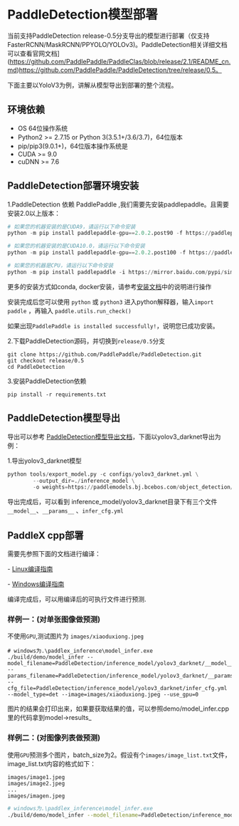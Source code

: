 # PaddleDetection模型部署

当前支持PaddleDetection release-0.5分支导出的模型进行部署（仅支持FasterRCNN/MaskRCNN/PPYOLO/YOLOv3)。PaddleDetection相关详细文档可以查看官网文档](https://github.com/PaddlePaddle/PaddleClas/blob/release/2.1/README_cn.md)https://github.com/PaddlePaddle/PaddleDetection/tree/release/0.5。

下面主要以YoloV3为例，讲解从模型导出到部署的整个流程。

## 环境依赖

- OS 64位操作系统
- Python2 >= 2.7.15 or Python 3(3.5.1+/3.6/3.7)，64位版本
- pip/pip3(9.0.1+)，64位版本操作系统是
- CUDA >= 9.0
- cuDNN >= 7.6

## PaddleDetection部署环境安装

1.PaddleDetection 依赖 PaddlePaddle ,我们需要先安装paddlepaddle。且需要安装2.0以上版本：

```python
# 如果您的机器安装的是CUDA9，请运行以下命令安装
python -m pip install paddlepaddle-gpu==2.0.2.post90 -f https://paddlepaddle.org.cn/whl/mkl/stable.html

# 如果您的机器安装的是CUDA10.0，请运行以下命令安装
python -m pip install paddlepaddle-gpu==2.0.2.post100 -f https://paddlepaddle.org.cn/whl/mkl/stable.html

# 如果您的机器是CPU，请运行以下命令安装
python -m pip install paddlepaddle -i https://mirror.baidu.com/pypi/simple
```

更多的安装方式如conda, docker安装，请参考[安装文档](https://www.paddlepaddle.org.cn/install/quick)中的说明进行操作

安装完成后您可以使用 `python` 或 `python3` 进入python解释器，输入`import paddle` ，再输入 `paddle.utils.run_check()`

如果出现`PaddlePaddle is installed successfully!`，说明您已成功安装。

2.下载PaddleDetection源码，并切换到`release/0.5`分支

```shell
git clone https://github.com/PaddlePaddle/PaddleDetection.git
git checkout release/0.5
cd PaddleDetection
```

3.安装PaddleDetection依赖

```
pip install -r requirements.txt
```

## PaddleDetection模型导出

导出可以参考 [PaddleDetection模型导出文档](https://github.com/PaddlePaddle/PaddleDetection/blob/release/0.5/docs/advanced_tutorials/deploy/EXPORT_MODEL.md)，下面以yolov3_darknet导出为例：

1.导出yolov3_darknet模型

```python
python tools/export_model.py -c configs/yolov3_darknet.yml \
        --output_dir=./inference_model \
        -o weights=https://paddlemodels.bj.bcebos.com/object_detection/yolov3_darknet.tar 
```

导出完成后，可以看到 inference_model/yolov3_darknet目录下有三个文件`__model__`、`__params__` 、`infer_cfg.yml`  

## PaddleX cpp部署

需要先参照下面的文档进行编译：

\- [Linux编译指南](../compile/paddle/linux.md)

\- [Windows编译指南](../compile/paddle/windows.md)

编译完成后，可以用编译后的可执行文件进行预测.

### 样例一：(对单张图像做预测)

不使用`GPU`,测试图片为  `images/xiaoduxiong.jpeg`  

```shell
# windows为.\paddlex_inference\model_infer.exe
./build/demo/model_infer --model_filename=PaddleDetection/inference_model/yolov3_darknet/__model__ --params_filename=PaddleDetection/inference_model/yolov3_darknet/__params__ --cfg_file=PaddleDetection/inference_model/yolov3_darknet/infer_cfg.yml --model_type=det --image=images/xiaoduxiong.jpeg --use_gpu=0

```

图片的结果会打印出来，如果要获取结果的值，可以参照demo/model_infer.cpp里的代码拿到model->results_


### 样例二：(对图像列表做预测)

使用`GPU`预测多个图片，batch_size为2。假设有个`images/image_list.txt`文件，image_list.txt内容的格式如下：

```
images/image1.jpeg
images/image2.jpeg
...
images/imagen.jpeg
```

```sh
# windows为.\paddlex_inference\model_infer.exe
./build/demo/model_infer --model_filename=PaddleDetection/inference_model/yolov3_darknet/__model__ --params_filename=PaddleDetection/inference_model/yolov3_darknet/__params__ --cfg_file=PaddleDetection/inference_model/yolov3_darknet/infer_cfg.yml --model_type=det --image=images/xiaoduxiong.jpeg --use_gpu=1 --batch_size=2 --thread_num=2
```

